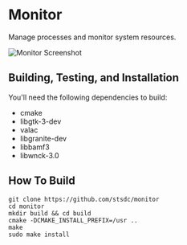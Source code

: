 # Monitor
Manage processes and monitor system resources.

![Monitor Screenshot](https://github.com/stsdc/monitor/raw/master/data/com.github.stsdc.monitor.screenshot.png)

## Building, Testing, and Installation

You'll need the following dependencies to build:
* cmake
* libgtk-3-dev
* valac
* libgranite-dev
* libbamf3
* libwnck-3.0

## How To Build

    git clone https://github.com/stsdc/monitor
    cd monitor
    mkdir build && cd build
    cmake -DCMAKE_INSTALL_PREFIX=/usr ..
    make
    sudo make install
